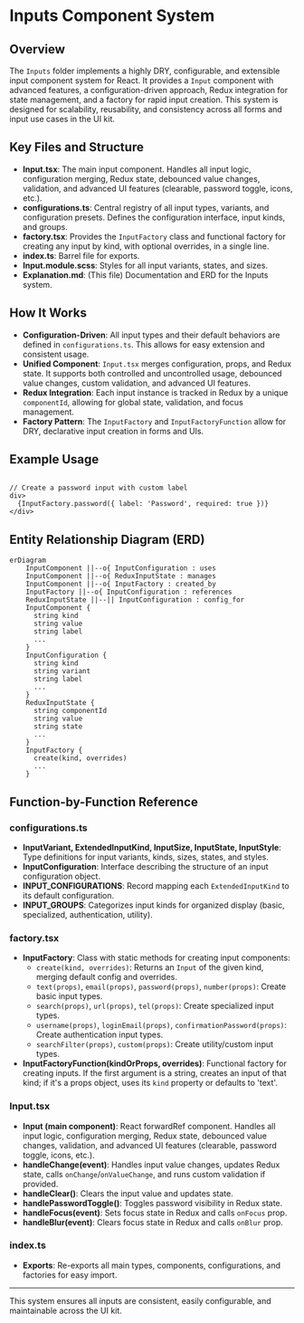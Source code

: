 # Inputs Component System

## Overview

The `Inputs` folder implements a highly DRY, configurable, and extensible input component system for React. It provides a `Input` component with advanced features, a configuration-driven approach, Redux integration for state management, and a factory for rapid input creation. This system is designed for scalability, reusability, and consistency across all forms and input use cases in the UI kit.

## Key Files and Structure

- **Input.tsx**: The main input component. Handles all input logic, configuration merging, Redux state, debounced value changes, validation, and advanced UI features (clearable, password toggle, icons, etc.).
- **configurations.ts**: Central registry of all input types, variants, and configuration presets. Defines the configuration interface, input kinds, and groups.
- **factory.tsx**: Provides the `InputFactory` class and functional factory for creating any input by kind, with optional overrides, in a single line.
- **index.ts**: Barrel file for exports.
- **Input.module.scss**: Styles for all input variants, states, and sizes.
- **Explanation.md**: (This file) Documentation and ERD for the Inputs system.

## How It Works

- **Configuration-Driven**: All input types and their default behaviors are defined in `configurations.ts`. This allows for easy extension and consistent usage.
- **Unified Component**: `Input.tsx` merges configuration, props, and Redux state. It supports both controlled and uncontrolled usage, debounced value changes, custom validation, and advanced UI features.
- **Redux Integration**: Each input instance is tracked in Redux by a unique `componentId`, allowing for global state, validation, and focus management.
- **Factory Pattern**: The `InputFactory` and `InputFactoryFunction` allow for DRY, declarative input creation in forms and UIs.

## Example Usage

```tsx

// Create a password input with custom label
div>
  {InputFactory.password({ label: 'Password', required: true })}
</div>
```

## Entity Relationship Diagram (ERD)

```mermaid
erDiagram
    InputComponent ||--o{ InputConfiguration : uses
    InputComponent ||--o{ ReduxInputState : manages
    InputComponent ||--o{ InputFactory : created_by
    InputFactory ||--o{ InputConfiguration : references
    ReduxInputState ||--|| InputConfiguration : config_for
    InputComponent {
      string kind
      string value
      string label
      ...
    }
    InputConfiguration {
      string kind
      string variant
      string label
      ...
    }
    ReduxInputState {
      string componentId
      string value
      string state
      ...
    }
    InputFactory {
      create(kind, overrides)
      ...
    }
```

## Function-by-Function Reference

### configurations.ts

- **InputVariant, ExtendedInputKind, InputSize, InputState, InputStyle**: Type definitions for input variants, kinds, sizes, states, and styles.
- **InputConfiguration**: Interface describing the structure of an input configuration object.
- **INPUT_CONFIGURATIONS**: Record mapping each `ExtendedInputKind` to its default configuration.
- **INPUT_GROUPS**: Categorizes input kinds for organized display (basic, specialized, authentication, utility).

### factory.tsx

- **InputFactory**: Class with static methods for creating input components:
  - `create(kind, overrides)`: Returns an `Input` of the given kind, merging default config and overrides.
  - `text(props)`, `email(props)`, `password(props)`, `number(props)`: Create basic input types.
  - `search(props)`, `url(props)`, `tel(props)`: Create specialized input types.
  - `username(props)`, `loginEmail(props)`, `confirmationPassword(props)`: Create authentication input types.
  - `searchFilter(props)`, `custom(props)`: Create utility/custom input types.
- **InputFactoryFunction(kindOrProps, overrides)**: Functional factory for creating inputs. If the first argument is a string, creates an input of that kind; if it's a props object, uses its `kind` property or defaults to 'text'.

### Input.tsx

- **Input (main component)**: React forwardRef component. Handles all input logic, configuration merging, Redux state, debounced value changes, validation, and advanced UI features (clearable, password toggle, icons, etc.).
- **handleChange(event)**: Handles input value changes, updates Redux state, calls `onChange`/`onValueChange`, and runs custom validation if provided.
- **handleClear()**: Clears the input value and updates state.
- **handlePasswordToggle()**: Toggles password visibility in Redux state.
- **handleFocus(event)**: Sets focus state in Redux and calls `onFocus` prop.
- **handleBlur(event)**: Clears focus state in Redux and calls `onBlur` prop.

### index.ts

- **Exports**: Re-exports all main types, components, configurations, and factories for easy import.

---

This system ensures all inputs are consistent, easily configurable, and maintainable across the UI kit.
